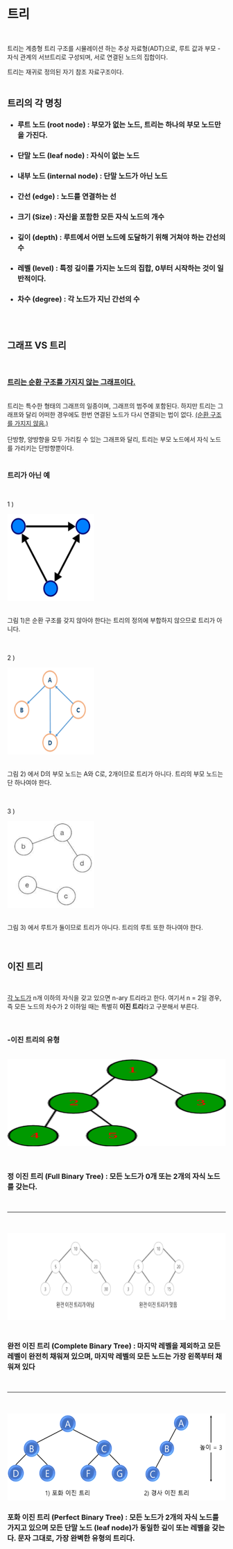 # 트리
</br>

트리는 계층형 트리 구조를 시뮬레이션 하는 추상 자료형(ADT)으로, 루트 값과 부모 - 자식 관계의 서브트리로 구성되며, 서로 연결된 노드의 집합이다.

트리는 재귀로 정의된 자기 참조 자료구조이다.
</br>
</br>

## 트리의 각 명칭
  
- ### 루트 노드 (root node) : 부모가 없는 노드, 트리는 하나의 부모 노드만을 가진다.

- ### 단말 노드 (leaf node) : 자식이 없는 노드

- ### 내부 노드 (internal node) : 단말 노드가 아닌 노드

- ### 간선 (edge) : 노드를 연결하는 선

- ### 크기 (Size) : 자신을 포함한 모든 자식 노드의 개수

- ### 깊이 (depth) : 루트에서 어떤 노드에 도달하기 위해 거쳐야 하는 간선의 수 

- ### 레벨 (level) : 특정 깊이를 가지는 노드의 집합, 0부터 시작하는 것이 일반적이다.

- ### 차수 (degree) : 각 노드가 지닌 간선의 수

</br>
</br>

## 그래프 VS 트리
</br>

### <u>**트리는 순환 구조를 가지지 않는 그래프이다.</u>**

</br>
트리는 특수한 형태의 그래프의 일종이며, 그래프의 범주에 포함된다. 하지만 트리는 그래프와 달리 어떠한 경우에도 한번 연결된 노드가 다시 연결되는 법이 없다. <u>(순환 구조를 가지지 않음.)</u> 

</br>
</br>
단방향, 양방향을 모두 가리킬 수 있는 그래프와 달리, 트리는 부모 노드에서 자식 노드를 가리키는 단방향뿐이다.

</br>
</br>


### **트리가 아닌 예**
</br>

1 )

<img src="../트리/notTree.jpg"  width="200" height="200"/>
</br>
</br>

그림 1)은 순환 구조를 갖지 않아야 한다는 트리의 정의에 부합하지 않으므로 트리가 아니다.
</br>
</br>
</br>


2 )

<img src="../트리/notTree2.jpg"  width="200" height="200"/>
</br>
</br>

그림 2) 에서 D의 부모 노드는 A와 C로, 2개이므로 트리가 아니다. 트리의 부모 노드는 단 하나여야 한다.
</br>
</br>
</br>

3 )

<img src="../트리/notTree3.jpg"  width="200" height="200"/>
</br>
</br>

그림 3) 에서 루트가 둘이므로 트리가 아니다. 트리의 루트 또한 하나여야 한다. 
</br>
</br>
</br>

## 이진 트리
</br>

<u>각 노드가</u> n개 이하의 자식을 갖고 있으면 n-ary 트리라고 한다. 여기서 n = 2일 경우, 즉 모든 노드의 차수가 2 이하일 때는 특별히 **이진 트리**라고 구분해서 부른다.

</br>

  ### -이진 트리의 유형
  </br>

<img src="../트리/정이진트리.jpg"  width="600" height="200" style="margin-bottom: 30px;"/>

### 정 이진 트리 (Full Binary Tree) : 모든 노드가 0개 또는 2개의 자식 노드를 갖는다.
</br>

---------------------------------------------------------------
</br>
</br>

<img src="../트리/완전이진트리.png"  width="600" height="200" style="margin-bottom: 20px;"/>

### 완전 이진 트리 (Complete Binary Tree) : 마지막 레벨을 제외하고 모든 레벨이 완전히 채워져 있으며, 마지막 레벨의 모든 노드는 가장 왼쪽부터 채워져 있다
</br>

----------------------------------------------------------------
</br>
</br>
<img src="../트리/포화이진트리.png"  style="background-color: white;" width="600" height="200"/>

### 포화 이진 트리 (Perfect Binary Tree) : 모든 노드가 2개의 자식 노드를 가지고 있으며 모든 단말 노드 (leaf node)가 동일한 깊이 또는 레벨을 갖는다. 문자 그대로, 가장 완벽한 유형의 트리다.

  